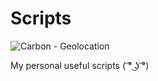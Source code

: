 # Scripts

![Carbon - Geolocation](https://i.imgur.com/KKIRQ0x.png)

My personal useful scripts ( ͡° ͜ʖ ͡°)
